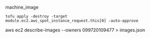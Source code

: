 machine_image


`tofu apply -destroy -target module.ec2.aws_spot_instance_request.this[0] -auto-approve`

aws ec2 describe-images --owners 099720109477 > images.json
